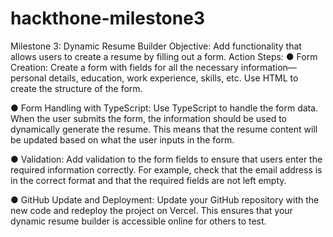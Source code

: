 # hackthone-milestone3

Milestone 3: Dynamic Resume Builder
Objective: Add functionality that allows users to create a resume by filling out a
form.
Action Steps:
● Form Creation: Create a form with fields for all the necessary
information—personal details, education, work experience, skills, etc. Use HTML
to create the structure of the form.

● Form Handling with TypeScript: Use TypeScript to handle the form data. When
the user submits the form, the information should be used to dynamically
generate the resume. This means that the resume content will be updated based
on what the user inputs in the form.

● Validation: Add validation to the form fields to ensure that users enter the
required information correctly. For example, check that the email address is in
the correct format and that the required fields are not left empty.

● GitHub Update and Deployment: Update your GitHub repository with the new
code and redeploy the project on Vercel. This ensures that your dynamic resume
builder is accessible online for others to test.
